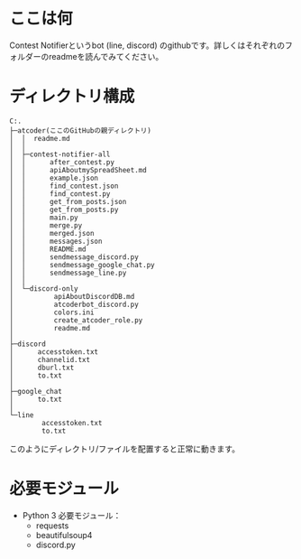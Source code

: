 # ここは何

Contest Notifierというbot (line, discord) のgithubです。詳しくはそれぞれのフォルダーのreadmeを読んでみてください。

# ディレクトリ構成

```
C:.
├─atcoder(ここのGitHubの親ディレクトリ)
│  │  readme.md
│  │
│  ├─contest-notifier-all
│  │      after_contest.py
│  │      apiAboutmySpreadSheet.md
│  │      example.json
│  │      find_contest.json
│  │      find_contest.py
│  │      get_from_posts.json
│  │      get_from_posts.py
│  │      main.py
│  │      merge.py
│  │      merged.json
│  │      messages.json
│  │      README.md
│  │      sendmessage_discord.py
│  │      sendmessage_google_chat.py
│  │      sendmessage_line.py
│  │
│  └─discord-only
│          apiAboutDiscordDB.md
│          atcoderbot_discord.py
│          colors.ini
│          create_atcoder_role.py
│          readme.md
│
├─discord
│      accesstoken.txt
│      channelid.txt
│      dburl.txt
│      to.txt
│
├─google_chat
│      to.txt
│
└─line
        accesstoken.txt
        to.txt

```

このようにディレクトリ/ファイルを配置すると正常に動きます。

# 必要モジュール
- Python 3
    必要モジュール：
    - requests
    - beautifulsoup4
    - discord.py
